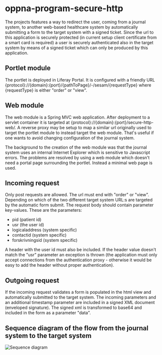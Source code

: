 # oppna-program-secure-http

The projects features a way to redirect the user, coming from a journal system, to another web-based healthcare system by automatically submitting a form to the target system with a signed ticket. Since the url to this application is securely protected (in current setup client certificate from a smart card is required) a user is securely authenticated also in the target system by means of a signed ticket which can only be produced by this application.

## Portlet module
The portlet is deployed in Liferay Portal. It is configured with a friendly URL {protocol}://{domain}:{port}/{pathToPage}/-/sesam/{requestType} where {requestType} is either "order" or "view".

## Web module
The web module is a Spring MVC web application. After deployment to a servlet container it is targeted at {protocol}://{domain}:{port}/secure-http-web/. A reverse proxy may be setup to map a similar url originally used to target the portlet module to instead target the web module. That's useful if one wants to avoid changing configuration of the journal system.

The background to the creation of the web module was that the journal system uses an internal Internet Explorer which is sensitive to Javascript errors. The problems are resolved by using a web module which doesn't need a portal page surrounding the portlet. Instead a minimal web page is used.

## Incoming request
Only post requests are allowed. The url must end with "order" or "view". Depending on which of the two different target system URL:s are targeted by the automatic form submit. The request body should contain parameter key-values. These are the parameters:

* pid (patient id)
* usr (the user id)
* logicaladdress (system specific)
* contactid (system specific)
* forskrivningsid (system specific)

A header with the user id must also be included. If the header value doesn't match the "usr" parameter an exception is thrown (the application must only accept connections from the authentication proxy - otherwise it would be easy to add the header without proper authentication). 

## Outgoing request
If the incoming request validates a form is populated in the html view and automatically submitted to the target system. The incoming parameters and an additional timestamp parameter are included in a signed XML document (enveloped signature). The signed xml is transformed to base64 and included in the form as a parameter "data".


## Sequence diagram of the flow from the journal system to the target system

![Sequence diagram](https://raw.githubusercontent.com/wiki/Vastra-Gotalandsregionen/oppna-program-secure-http/Melior%20uthopp%20till%20Sesam%20via%20Regionportalen%20-%20XML%20POST.png)
